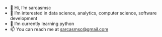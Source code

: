 - 👋 Hi, I’m sarcasmsc
- 👀 I’m interested in data science, analytics, computer science, software development
- 🌱 I’m currently learning python
- 📫 You can reach me at sarcasmsc@gmail.com
